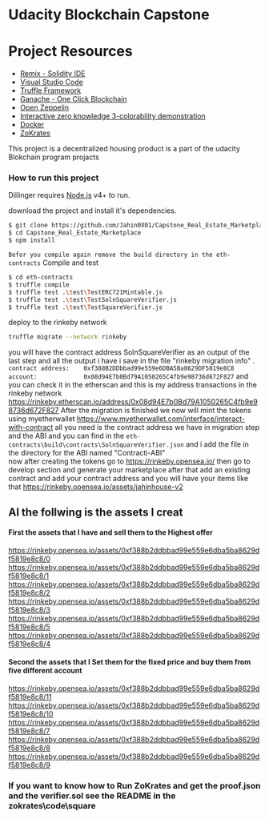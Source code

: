 # Udacity Blockchain Capstone


# Project Resources

* [Remix - Solidity IDE](https://remix.ethereum.org/)
* [Visual Studio Code](https://code.visualstudio.com/)
* [Truffle Framework](https://truffleframework.com/)
* [Ganache - One Click Blockchain](https://truffleframework.com/ganache)
* [Open Zeppelin ](https://openzeppelin.org/)
* [Interactive zero knowledge 3-colorability demonstration](http://web.mit.edu/~ezyang/Public/graph/svg.html)
* [Docker](https://docs.docker.com/install/)
* [ZoKrates](https://github.com/Zokrates/ZoKrates)


This project is a decentralized housing product is a part of the udacity Blokchain program projacts 

### How to run this project

Dillinger requires [Node.js](https://nodejs.org/) v4+ to run.

download the project and install it's dependencies.

```sh
$ git clone https://github.com/Jahin0X01/Capstone_Real_Estate_Marketplace.git
$ cd Capstone_Real_Estate_Marketplace
$ npm install 
```
`Befor you compile again remove the build directory in the eth-contracts`
Compile and test

```sh
$ cd eth-contracts
$ truffle compile
$ truffle test .\test\TestERC721Mintable.js  
$ truffle test .\test\TestSolnSquareVerifier.js
$ truffle test .\test\TestSquareVerifier.js  
```
deploy to the rinkeby network

```sh
truffle migrate --network rinkeby
```
you will have the contract address SolnSquareVerifier as an output of the last step and all the output i have i save in the file "rinkeby migration info" .
`contract address:    0xf388B2DDbbad99e559e6DBA5Ba8629DF5819e8C8`
`account:             0x08d94E7b0Bd79A1050265C4fb9e98736d672F827`
 and you can check it in the etherscan and this is my address transactions in the rinkeby network 
https://rinkeby.etherscan.io/address/0x08d94E7b0Bd79A1050265C4fb9e98736d672F827
After the migration is finished we now will mint the tokens using myetherwallet 
https://www.myetherwallet.com/interface/interact-with-contract
all you need is the contract address we have in migration step and the ABI and you can find in the `eth-contracts\build\contracts\SolnSquareVerifier.json` and i add the file in the directory for the ABI named "Contracti-ABI"  
now after creating the tokens go to 
https://rinkeby.opensea.io/ then go to develop section and generate your marketplace after that add an existing contract and add your contract address and you will have your items like that 
https://rinkeby.opensea.io/assets/jahinhouse-v2 
## Al the follwing is the assets I creat 
#### First the assets that I have and sell them to the Highest offer
https://rinkeby.opensea.io/assets/0xf388b2ddbbad99e559e6dba5ba8629df5819e8c8/0
https://rinkeby.opensea.io/assets/0xf388b2ddbbad99e559e6dba5ba8629df5819e8c8/1
https://rinkeby.opensea.io/assets/0xf388b2ddbbad99e559e6dba5ba8629df5819e8c8/2
https://rinkeby.opensea.io/assets/0xf388b2ddbbad99e559e6dba5ba8629df5819e8c8/3
https://rinkeby.opensea.io/assets/0xf388b2ddbbad99e559e6dba5ba8629df5819e8c8/5
https://rinkeby.opensea.io/assets/0xf388b2ddbbad99e559e6dba5ba8629df5819e8c8/4
#### Second the assets that I Set them for the fixed price and buy them from five different account
https://rinkeby.opensea.io/assets/0xf388b2ddbbad99e559e6dba5ba8629df5819e8c8/11
https://rinkeby.opensea.io/assets/0xf388b2ddbbad99e559e6dba5ba8629df5819e8c8/10
https://rinkeby.opensea.io/assets/0xf388b2ddbbad99e559e6dba5ba8629df5819e8c8/7
https://rinkeby.opensea.io/assets/0xf388b2ddbbad99e559e6dba5ba8629df5819e8c8/8
https://rinkeby.opensea.io/assets/0xf388b2ddbbad99e559e6dba5ba8629df5819e8c8/9


### If you want to know how to Run ZoKrates and get the proof.json and the verifier.sol see the README in the zokrates\code\square 
